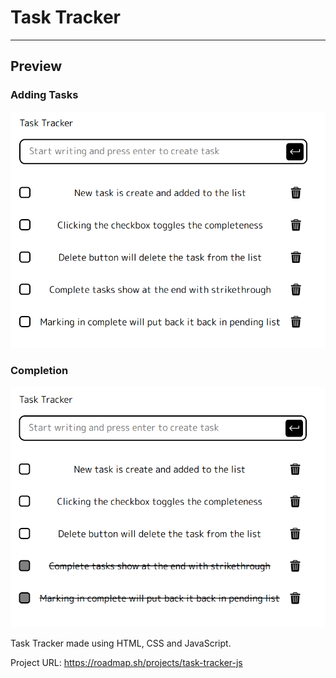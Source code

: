 # Task Tracker
---

## Preview

### Adding Tasks

<img src="./image1.png">

### Completion

<img src="./image2.png">

Task Tracker made using HTML, CSS and JavaScript.

Project URL: https://roadmap.sh/projects/task-tracker-js